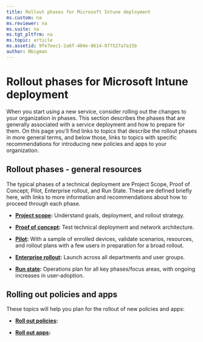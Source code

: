 ```yaml
---
title: Rollout phases for Microsoft Intune deployment
ms.custom: na
ms.reviewer: na
ms.suite: na
ms.tgt_pltfrm: na
ms.topic: article
ms.assetid: 9fe7eec1-2a6f-404e-8614-977527a7a15b
author: Nbigman
---
```

# Rollout phases for Microsoft Intune deployment
When you start using a new service, consider rolling out the changes to your organization in phases. This section describes the phases that are generally associated with a service deployment and how to prepare for them. On this page you'll find links to topics that describe the rollout phases in more general terms, and below those, links to topics with specific recommendations for introducing new policies and apps to your organization.

## Rollout phases - general resources
The typical phases of a technical deployment are Project Scope, Proof of Concept, Pilot, Enterprise rollout, and Run State. These are defined briefly here, with links to more information and recommendations about how to proceed through each phase.

-   **[Project scope](project-scope.md):** Understand goals, deployment, and rollout strategy.

-   **[Proof of concept](proof-of-concept.md):** Test technical deployment and network architecture.

-   **[Pilot](pilot.md):** With a sample of enrolled devices, validate scenarios, resources, and rollout plans with a few users in preparation for a broad rollout.

-   **[Enterprise rollout](enterprise-rollout.md):** Launch across all departments and user groups.

-   **[Run state](run-state.md):** Operations plan for all key phases/focus areas, with ongoing increases in user-adoption.

## Rolling out policies and apps
These topics will help you plan for the rollout of new policies and apps:
-   **[Roll out policies](policy-rollout.md):**

-   **[Roll out apps](application-rollout.md):**
